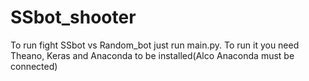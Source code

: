 # SSbot_shooter
To run fight SSbot vs Random_bot just run main.py. To run it you need Theano, Keras and Anaconda to be installed(Alco Anaconda must be connected)
